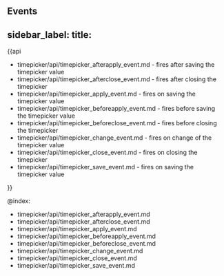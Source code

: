 Events
---
sidebar_label: 
title: 
---          

{{api

- timepicker/api/timepicker_afterapply_event.md - fires after saving the timepicker value
- timepicker/api/timepicker_afterclose_event.md - fires after closing the timepicker
- timepicker/api/timepicker_apply_event.md - fires on saving the timepicker value
- timepicker/api/timepicker_beforeapply_event.md - fires before saving the timepicker value
- timepicker/api/timepicker_beforeclose_event.md - fires before closing the timepicker
- timepicker/api/timepicker_change_event.md - fires on change of the timepicker value
- timepicker/api/timepicker_close_event.md - fires on closing the timepicker
- timepicker/api/timepicker_save_event.md - fires on saving the timepicker value

}}

@index:
- timepicker/api/timepicker_afterapply_event.md
- timepicker/api/timepicker_afterclose_event.md
- timepicker/api/timepicker_apply_event.md
- timepicker/api/timepicker_beforeapply_event.md
- timepicker/api/timepicker_beforeclose_event.md
- timepicker/api/timepicker_change_event.md
- timepicker/api/timepicker_close_event.md
- timepicker/api/timepicker_save_event.md
